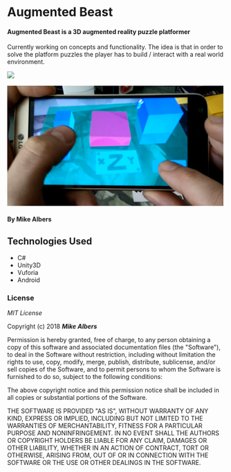 # Augmented Beast

#### Augmented Beast is a 3D augmented reality puzzle platformer

Currently working on concepts and functionality.
The idea is that in order to solve the platform puzzles the player has
to build / interact with a real world environment.

<kbd><img src="img/platform-demo.gif" style="width: 500px;"></kbd>

<kbd><img src="img/platform-jump.png" style="width: 500px;"></kbd>

#### By Mike Albers

## Technologies Used
* C#
* Unity3D
* Vuforia
* Android

### License

*MIT License*

Copyright (c) 2018 **_Mike Albers_**

Permission is hereby granted, free of charge, to any person obtaining a copy
of this software and associated documentation files (the "Software"), to deal
in the Software without restriction, including without limitation the rights
to use, copy, modify, merge, publish, distribute, sublicense, and/or sell
copies of the Software, and to permit persons to whom the Software is
furnished to do so, subject to the following conditions:

The above copyright notice and this permission notice shall be included in all
copies or substantial portions of the Software.

THE SOFTWARE IS PROVIDED "AS IS", WITHOUT WARRANTY OF ANY KIND, EXPRESS OR
IMPLIED, INCLUDING BUT NOT LIMITED TO THE WARRANTIES OF MERCHANTABILITY,
FITNESS FOR A PARTICULAR PURPOSE AND NONINFRINGEMENT. IN NO EVENT SHALL THE
AUTHORS OR COPYRIGHT HOLDERS BE LIABLE FOR ANY CLAIM, DAMAGES OR OTHER
LIABILITY, WHETHER IN AN ACTION OF CONTRACT, TORT OR OTHERWISE, ARISING FROM,
OUT OF OR IN CONNECTION WITH THE SOFTWARE OR THE USE OR OTHER DEALINGS IN THE
SOFTWARE.

